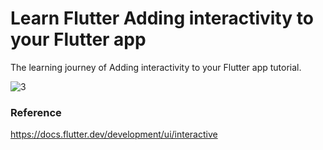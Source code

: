 # Learn Flutter Adding interactivity to your Flutter app
The learning journey of Adding interactivity to your Flutter app tutorial.

![3](https://user-images.githubusercontent.com/33342822/176929690-0d7ea399-6a4c-4878-b6ea-b856ff44026b.png)

### Reference
https://docs.flutter.dev/development/ui/interactive
